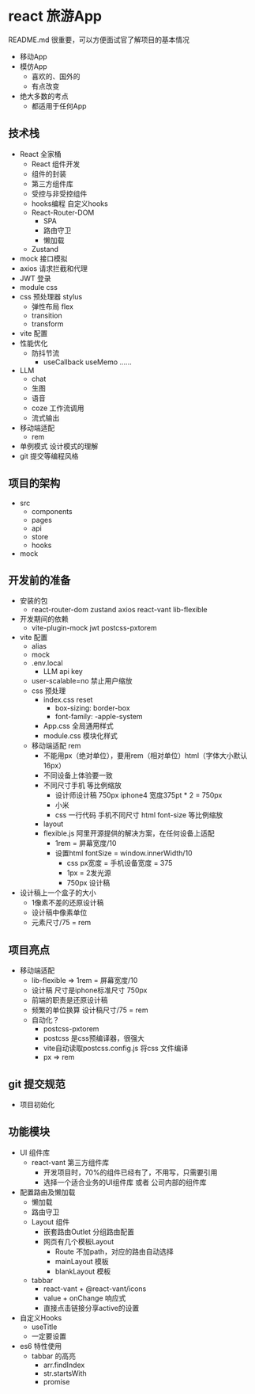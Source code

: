 # react 旅游App
README.md 很重要，可以方便面试官了解项目的基本情况
- 移动App
- 模仿App
  - 喜欢的、国外的
  - 有点改变
- 绝大多数的考点
  - 都适用于任何App

## 技术栈
- React 全家桶
  - React 组件开发
  - 组件的封装
  - 第三方组件库
  - 受控与非受控组件
  - hooks编程 自定义hooks
  - React-Router-DOM
    - SPA
    - 路由守卫
    - 懒加载
  - Zustand
- mock 接口模拟
- axios 请求拦截和代理
- JWT 登录
- module css
- css 预处理器 stylus
  - 弹性布局 flex
  - transition
  - transform
- vite 配置
- 性能优化
  - 防抖节流
    - useCallback useMemo ......
- LLM
  - chat
  - 生图
  - 语音
  - coze 工作流调用
  - 流式输出
- 移动端适配
  - rem
- 单例模式 设计模式的理解
- git 提交等编程风格

## 项目的架构
- src
  - components
  - pages
  - api
  - store
  - hooks
- mock

## 开发前的准备
- 安装的包
  - react-router-dom zustand axios react-vant lib-flexible
- 开发期间的依赖
  - vite-plugin-mock jwt postcss-pxtorem
- vite 配置
  - alias
  - mock
  - .env.local
    - LLM api key
  - user-scalable=no 禁止用户缩放
  - css 预处理
    - index.css reset
      - box-sizing: border-box
      - font-family: -apple-system
    - App.css 全局通用样式
    - module.css 模块化样式
  - 移动端适配 rem
    - 不能用px（绝对单位），要用rem（相对单位）html（字体大小默认16px）
    - 不同设备上体验要一致
    - 不同尺寸手机 等比例缩放
      - 设计师设计稿 750px iphone4 宽度375pt * 2 = 750px
      - 小米
      - css 一行代码 手机不同尺寸 html font-size 等比例缩放
    - layout
    - flexible.js 阿里开源提供的解决方案，在任何设备上适配
      - 1rem = 屏幕宽度/10
      - 设置html fontSize = window.innerWidth/10
        - css px宽度 = 手机设备宽度 = 375
        - 1px = 2发光源
        - 750px 设计稿
- 设计稿上一个盒子的大小
  - 1像素不差的还原设计稿
  - 设计稿中像素单位
  - 元素尺寸/75 = rem

## 项目亮点
- 移动端适配
  - lib-flexible => 1rem = 屏幕宽度/10
  - 设计稿 尺寸是iphone标准尺寸 750px
  - 前端的职责是还原设计稿
  - 频繁的单位换算 设计稿尺寸/75 = rem
  - 自动化？ 
    - postcss-pxtorem
    - postcss 是css预编译器，很强大
    - vite自动读取postcss.config.js 将css 文件编译
    - px => rem

## git 提交规范
- 项目初始化

## 功能模块
- UI 组件库
  - react-vant 第三方组件库 
    - 开发项目时，70%的组件已经有了，不用写，只需要引用
    - 选择一个适合业务的UI组件库 或者 公司内部的组件库
- 配置路由及懒加载
  - 懒加载
  - 路由守卫
  - Layout 组件
    - 嵌套路由Outlet 分组路由配置
    - 网页有几个模板Layout
      - Route 不加path，对应的路由自动选择
      - mainLayout 模板
      - blankLayout 模板
  - tabbar 
    - react-vant + @react-vant/icons
    - value + onChange 响应式
    - 直接点击链接分享active的设置
- 自定义Hooks
  - useTitle
  - 一定要设置
- es6 特性使用
  - tabbar 的高亮
    - arr.findIndex
    - str.startsWith
    - promise